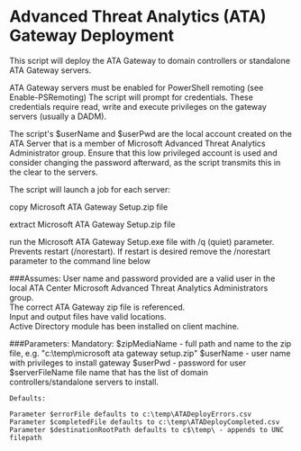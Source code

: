 # Advanced Threat Analytics (ATA) Gateway Deployment
This script will deploy the ATA Gateway to domain controllers or standalone ATA Gateway servers.

ATA Gateway servers must be enabled for PowerShell remoting (see Enable-PSRemoting)
The script will prompt for credentials.  These credentials require read, write and execute privileges on the gateway servers (usually a DADM).

The script's $userName and $userPwd are the local account created on the ATA Server that is a member of Microsoft Advanced Threat Analytics Administrator group. 
Ensure that this low privileged account is used and consider changing the password afterward, as the script transmits this in the clear to the servers.

The script will launch a job for each server:

copy Microsoft ATA Gateway Setup.zip file 

extract Microsoft ATA Gateway Setup.zip file 

run the Microsoft ATA Gateway Setup.exe file with /q (quiet) parameter. Prevents restart (/norestart).  If restart is desired remove the /norestart parameter to the command line below

###Assumes: 
User name and password provided are a valid user in the local ATA Center Microsoft Advanced Threat Analytics Administrators group.  
The correct ATA Gateway zip file is referenced.  
Input and output files have valid locations.  
Active Directory module has been installed on client machine.

###Parameters:
    Mandatory:
    $zipMediaName - full path and name to the zip file, e.g. "c:\temp\microsoft ata gateway setup.zip"
    $userName - user name with privileges to install gateway
    $userPwd - password for user
    $serverFileName file name that has the list of domain controllers/standalone servers to install. 
   
    Defaults:
    
    Parameter $errorFile defaults to c:\temp\ATADeployErrors.csv
    Parameter $completedFile defaults to c:\temp\ATADeployCompleted.csv
    Parameter $destinationRootPath defaults to c$\temp\ - appends to UNC filepath
